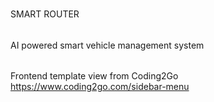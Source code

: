 ###
SMART ROUTER

######
AI powered smart vehicle management system

######
Frontend template view from Coding2Go
https://www.coding2go.com/sidebar-menu